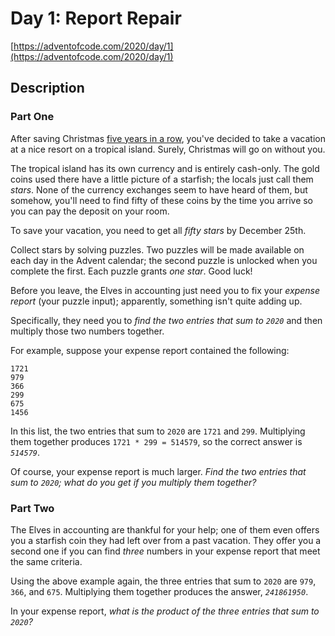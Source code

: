 # Day 1: Report Repair

[https://adventofcode.com/2020/day/1](https://adventofcode.com/2020/day/1)

## Description

### Part One

After saving Christmas [five years in a row](https://adventofcode.com/events),
you've decided to take a vacation at a nice resort on a tropical island.
<span title="WHAT COULD GO WRONG">Surely</span>, Christmas will go on without
you.

The tropical island has its own currency and is entirely cash-only. The gold
coins used there have a little picture of a starfish; the locals just call them
_stars_. None of the currency exchanges seem to have heard of them, but somehow,
you'll need to find fifty of these coins by the time you arrive so you can pay
the deposit on your room.

To save your vacation, you need to get all _fifty stars_ by December 25th.

Collect stars by solving puzzles. Two puzzles will be made available on each day
in the Advent calendar; the second puzzle is unlocked when you complete the
first. Each puzzle grants _one star_. Good luck!

Before you leave, the Elves in accounting just need you to fix your _expense
report_ (your puzzle input); apparently, something isn't quite adding up.

Specifically, they need you to _find the two entries that sum to `2020`_ and
then multiply those two numbers together.

For example, suppose your expense report contained the following:

    1721
    979
    366
    299
    675
    1456

In this list, the two entries that sum to `2020` are `1721` and `299`.
Multiplying them together produces `1721 * 299 = 514579`, so the correct answer
is _`514579`_.

Of course, your expense report is much larger. _Find the two entries that sum to
`2020`; what do you get if you multiply them together?_

### Part Two

The Elves in accounting are thankful for your help; one of them even offers you
a starfish coin they had left over from a past vacation. They offer you a second
one if you can find _three_ numbers in your expense report that meet the same
criteria.

Using the above example again, the three entries that sum to `2020` are `979`,
`366`, and `675`. Multiplying them together produces the answer, _`241861950`_.

In your expense report, _what is the product of the three entries that sum to
`2020`?_
